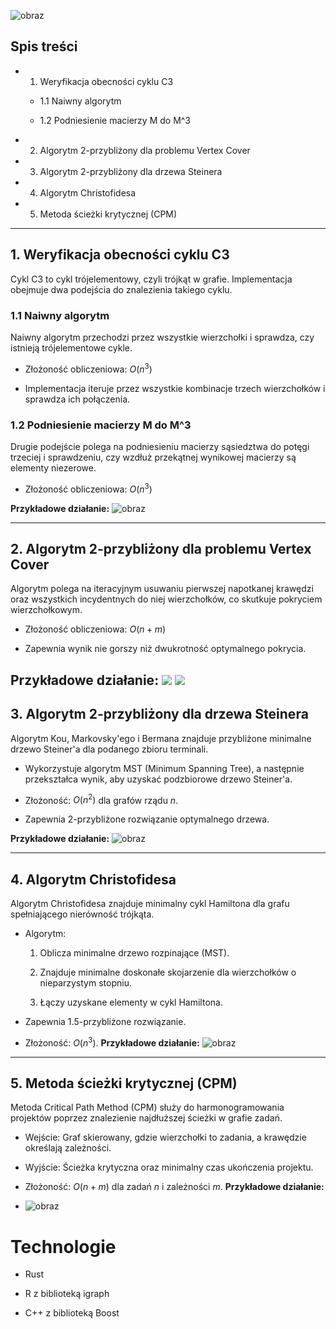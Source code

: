 ![obraz](https://github.com/user-attachments/assets/caa20c5d-14c8-4a16-9065-d46c87d322c2)
## Spis treści

- 1. Weryfikacja obecności cyklu C3

    - 1.1 Naiwny algorytm

    - 1.2 Podniesienie macierzy M do M^3

- 2. Algorytm 2-przybliżony dla problemu Vertex Cover

- 3. Algorytm 2-przybliżony dla drzewa Steinera

- 4. Algorytm Christofidesa

- 5. Metoda ścieżki krytycznej (CPM)


---

## 1. Weryfikacja obecności cyklu C3

Cykl C3 to cykl trójelementowy, czyli trójkąt w grafie. Implementacja obejmuje dwa podejścia do znalezienia takiego cyklu.

### 1.1 Naiwny algorytm

Naiwny algorytm przechodzi przez wszystkie wierzchołki i sprawdza, czy istnieją trójelementowe cykle.

- Złożoność obliczeniowa: $O(n^3)$

- Implementacja iteruje przez wszystkie kombinacje trzech wierzchołków i sprawdza ich połączenia.


### 1.2 Podniesienie macierzy M do M^3

Drugie podejście polega na podniesieniu macierzy sąsiedztwa do potęgi trzeciej i sprawdzeniu, czy wzdłuż przekątnej wynikowej macierzy są elementy niezerowe.

- Złożoność obliczeniowa: $O(n^3)$


 **Przykładowe działanie:**
![obraz](https://github.com/user-attachments/assets/fec2a056-6a49-4936-aee5-d28a2097f23c)

---

## 2. Algorytm 2-przybliżony dla problemu Vertex Cover

Algorytm polega na iteracyjnym usuwaniu pierwszej napotkanej krawędzi oraz wszystkich incydentnych do niej wierzchołków, co skutkuje pokryciem wierzchołkowym.

- Złożoność obliczeniowa: $O(n + m)$

- Zapewnia wynik nie gorszy niż dwukrotność optymalnego pokrycia.


 **Przykładowe działanie:**
![](2_przybliżony_dla_vertex_cover/ezgif.com-animated-gif-maker(1).gif)
![](2_przybliżony_dla_vertex_cover/ezgif.com-animated-gif-maker.gif)
---

## 3. Algorytm 2-przybliżony dla drzewa Steinera

Algorytm Kou, Markovsky'ego i Bermana znajduje przybliżone minimalne drzewo Steiner'a dla podanego zbioru terminali.

- Wykorzystuje algorytm MST (Minimum Spanning Tree), a następnie przekształca wynik, aby uzyskać podzbiorowe drzewo Steiner'a.

- Złożoność: $O(n^2)$ dla grafów rządu  $n$.

- Zapewnia 2-przybliżone rozwiązanie optymalnego drzewa.

 **Przykładowe działanie:**
![obraz](https://github.com/user-attachments/assets/15612950-74a7-48ab-a92e-af00ec376493)

---

## 4. Algorytm Christofidesa

Algorytm Christofidesa znajduje minimalny cykl Hamiltona dla grafu spełniającego nierówność trójkąta.

- Algorytm:

    1. Oblicza minimalne drzewo rozpinające (MST).

    2. Znajduje minimalne doskonałe skojarzenie dla wierzchołków o nieparzystym stopniu.

    3. Łączy uzyskane elementy w cykl Hamiltona.

- Zapewnia 1.5-przybliżone rozwiązanie.

- Złożoność: $O(n^3)$.
 **Przykładowe działanie:**
![obraz](https://github.com/user-attachments/assets/f87634f7-88c9-4f85-b50e-a254e7a6a61d)


---

## 5. Metoda ścieżki krytycznej (CPM)

Metoda Critical Path Method (CPM) służy do harmonogramowania projektów poprzez znalezienie najdłuższej ścieżki w grafie zadań.

- Wejście: Graf skierowany, gdzie wierzchołki to zadania, a krawędzie określają zależności.

- Wyjście: Ścieżka krytyczna oraz minimalny czas ukończenia projektu.

- Złożoność: $O(n + m)$ dla zadań $n$ i zależności $m$.
 **Przykładowe działanie:**
- ![obraz](https://github.com/user-attachments/assets/197373bc-e915-46b4-bf5c-ed8c2cc7d21f)


# Technologie

- Rust

- R z biblioteką igraph

- C++ z biblioteką Boost
